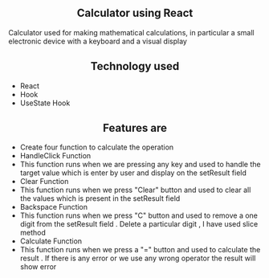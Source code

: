 <h2 align="center">Calculator using React</h2>
<p>Calculator used for making mathematical calculations, in particular a small electronic device with a keyboard and a visual display</p>
<h2 align="center">Technology used</h2>
<ul>
<li>React</li>
<li>Hook
<li>UseState Hook </li>
</li>
</ul>

<h2 align="center">Features are</h2>
<ul>
<li>Create four function to calculate the operation
<li>HandleClick Function
<li>This function runs when we are pressing any key and used to handle the target value which is enter by user and display on the setResult field</li>
</li>
<li>Clear Function
<li>This function runs when we press "Clear" button and used to clear all the values which is present in the setResult field</li>
</li>
<li>Backspace Function
<li>This function runs when we press "C" button and used to remove a one digit from the setResult field . Delete a particular digit , I have used slice method</li>
</li>
<li>Calculate Function
<li>This function runs when we press a "=" button and used to calculate the result . If there is any error or we use any wrong operator the result will show error</li>
</li>
</li>
</ul>

